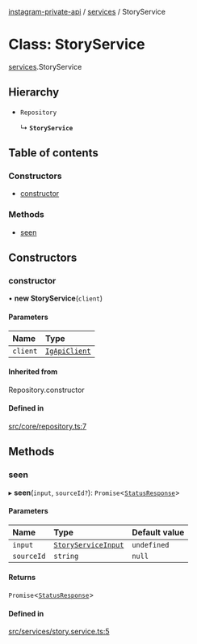 [instagram-private-api](../../README.md) / [services](../../modules/services.md) / StoryService

# Class: StoryService

[services](../../modules/services.md).StoryService

## Hierarchy

- `Repository`

  ↳ **`StoryService`**

## Table of contents

### Constructors

- [constructor](StoryService.md#constructor)

### Methods

- [seen](StoryService.md#seen)

## Constructors

### constructor

• **new StoryService**(`client`)

#### Parameters

| Name | Type |
| :------ | :------ |
| `client` | [`IgApiClient`](../index/IgApiClient.md) |

#### Inherited from

Repository.constructor

#### Defined in

[src/core/repository.ts:7](https://github.com/Nerixyz/instagram-private-api/blob/4971f34/src/core/repository.ts#L7)

## Methods

### seen

▸ **seen**(`input`, `sourceId?`): `Promise`<[`StatusResponse`](../../interfaces/responses/StatusResponse.md)\>

#### Parameters

| Name | Type | Default value |
| :------ | :------ | :------ |
| `input` | [`StoryServiceInput`](../../modules/types.md#storyserviceinput) | `undefined` |
| `sourceId` | `string` | `null` |

#### Returns

`Promise`<[`StatusResponse`](../../interfaces/responses/StatusResponse.md)\>

#### Defined in

[src/services/story.service.ts:5](https://github.com/Nerixyz/instagram-private-api/blob/4971f34/src/services/story.service.ts#L5)

